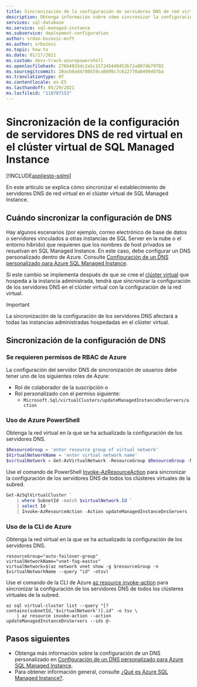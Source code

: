 ```yaml
---
title: Sincronización de la configuración de servidores DNS de red virtual en el clúster virtual de SQL Managed Instance
description: Obtenga información sobre cómo sincronizar la configuración de servidores DNS de red virtual en el clúster virtual de SQL Managed Instance.
services: sql-database
ms.service: sql-managed-instance
ms.subservice: deployment-configuration
author: srdan-bozovic-msft
ms.author: srbozovi
ms.topic: how-to
ms.date: 01/17/2021
ms.custom: devx-track-azurepowershell
ms.openlocfilehash: 276b4033dc2a5c157245448453b72a8074b79702
ms.sourcegitcommit: 20acb9ad4700559ca0d98c7c622770a0499dd7ba
ms.translationtype: HT
ms.contentlocale: es-ES
ms.lasthandoff: 05/29/2021
ms.locfileid: "110707153"
---
```

# <a name="synchronize-virtual-network-dns-servers-setting-on-sql-managed-instance-virtual-cluster"></a>Sincronización de la configuración de servidores DNS de red virtual en el clúster virtual de SQL Managed Instance
[!INCLUDE[appliesto-sqlmi](../includes/appliesto-sqlmi.md)]

En este artículo se explica cómo sincronizar el establecimiento de servidores DNS de red virtual en el clúster virtual de SQL Managed Instance.

## <a name="when-to-synchronize-the-dns-setting"></a>Cuándo sincronizar la configuración de DNS

Hay algunos escenarios (por ejemplo, correo electrónico de base de datos o servidores vinculados a otras instancias de SQL Server en la nube o el entorno híbrido) que requieren que los nombres de host privados se resuelvan en SQL Managed Instance. En este caso, debe configurar un DNS personalizado dentro de Azure. Consulte [Configuración de un DNS personalizado para Azure SQL Managed Instance](custom-dns-configure.md).

Si este cambio se implementa después de que se cree el [clúster virtual](connectivity-architecture-overview.md#virtual-cluster-connectivity-architecture) que hospeda a la instancia administrada, tendrá que sincronizar la configuración de los servidores DNS en el clúster virtual con la configuración de la red virtual.

> [!IMPORTANT]
> La sincronización de la configuración de los servidores DNS afectará a todas las instancias administradas hospedadas en el clúster virtual.

## <a name="how-to-synchronize-the-dns-setting"></a>Sincronización de la configuración de DNS

### <a name="azure-rbac-permissions-required"></a>Se requieren permisos de RBAC de Azure

La configuración del servidor DNS de sincronización de usuarios debe tener uno de los siguientes roles de Azure:

- Rol de colaborador de la suscripción o
- Rol personalizado con el permiso siguiente:
  - `Microsoft.Sql/virtualClusters/updateManagedInstanceDnsServers/action`

### <a name="use-azure-powershell"></a>Uso de Azure PowerShell

Obtenga la red virtual en la que se ha actualizado la configuración de los servidores DNS.

```PowerShell
$ResourceGroup = 'enter resource group of virtual network'
$VirtualNetworkName = 'enter virtual network name'
$virtualNetwork = Get-AzVirtualNetwork -ResourceGroup $ResourceGroup -Name $VirtualNetworkName
```
Use el comando de PowerShell [Invoke-AzResourceAction](/powershell/module/az.resources/invoke-azresourceaction) para sincronizar la configuración de los servidores DNS de todos los clústeres virtuales de la subred.

```PowerShell
Get-AzSqlVirtualCluster `
    | where SubnetId -match $virtualNetwork.Id `
    | select Id `
    | Invoke-AzResourceAction -Action updateManagedInstanceDnsServers -Force
```
### <a name="use-the-azure-cli"></a>Uso de la CLI de Azure

Obtenga la red virtual en la que se ha actualizado la configuración de los servidores DNS.

```Azure CLI
resourceGroup="auto-failover-group"
virtualNetworkName="vnet-fog-eastus"
virtualNetwork=$(az network vnet show -g $resourceGroup -n $virtualNetworkName --query "id" -otsv)
```

Use el comando de la CLI de Azure [az resource invoke-action](/cli/azure/resource#az_resource_invoke_action) para sincronizar la configuración de los servidores DNS de todos los clústeres virtuales de la subred.

```Azure CLI
az sql virtual-cluster list --query "[? contains(subnetId,'$virtualNetwork')].id" -o tsv \
    | az resource invoke-action --action updateManagedInstanceDnsServers --ids @-
```
## <a name="next-steps"></a>Pasos siguientes

- Obtenga más información sobre la configuración de un DNS personalizado en [Configuración de un DNS personalizado para Azure SQL Managed Instance](custom-dns-configure.md).
- Para obtener información general, consulte [¿Qué es Azure SQL Managed Instance?](sql-managed-instance-paas-overview.md).
